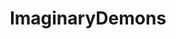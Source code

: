 ---
title: ImaginaryDemons
crosslinks:
- ImaginaryArtists
- ImaginaryTamriel
- ImaginaryMonsterBoys
- SympatheticMonsters
- WTF
---